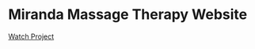# Miranda Massage Therapy Website
<a href="https://danniel917.github.io/html-miranda-massage-therapy/" target="_blank">Watch Project</a>
